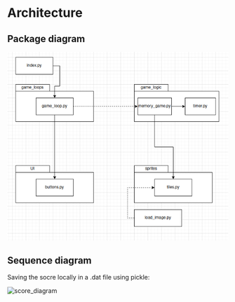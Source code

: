 # Architecture

## Package diagram

![package_diagram](https://github.com/ElliJohansson/memory-game/blob/master/documentation/images/package%20diagram.png)

## Sequence diagram

Saving the socre locally in a .dat file using pickle:

![score_diagram](https://github.com/ElliJohansson/memory-game/blob/master/documentation/images/score%20diagram.png)
